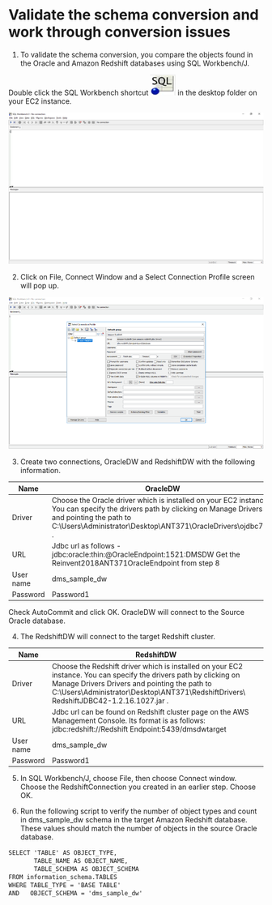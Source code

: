 # Validate the schema conversion and work through conversion issues

1.	To validate the schema conversion, you compare the objects found in the Oracle and Amazon Redshift databases using SQL Workbench/J.  

  Double click the SQL Workbench shortcut  ![EC2 Console](img/lab-4/sql-icon.png) in the desktop folder on your EC2 instance.  

  ![EC2 Console](img/lab-4/lab4-image1.png)

2.	Click on File, Connect Window and a Select Connection Profile screen will pop up.

  ![EC2 Console](img/lab-4/lab4-image2.png)

3.	Create two connections, OracleDW and RedshiftDW with the following information.

Name | OracleDW
---- | ----
Driver | Choose the Oracle driver which is installed on your EC2 instance. You can specify the drivers path by clicking on Manage Drivers and pointing the path to C:\Users\Administrator\Desktop\ANT371\OracleDrivers\ojdbc7.jar .
URL | Jdbc url as follows - jdbc:oracle:thin:@OracleEndpoint:1521:DMSDW Get the Reinvent2018ANT371OracleEndpoint from step 8
User name | dms_sample_dw
Password | Password1

  Check AutoCommit and click OK. OracleDW will connect to the Source Oracle database.

4. The RedshiftDW will connect to the target Redshift cluster.

Name | RedshiftDW
---- | ----
Driver | Choose the Redshift driver which is installed on your EC2 instance. You can specify the drivers path by clicking on Manage Drivers Drivers and pointing the path to C:\Users\Administrator\Desktop\ANT371\RedshiftDrivers\ RedshiftJDBC42-1.2.16.1027.jar .
URL | Jdbc url can be found on Redshift cluster page on the AWS Management Console. Its format is as follows: jdbc:redshift://Redshift Endpoint:5439/dmsdwtarget
User name | dms_sample_dw
Password | Password1

5.	 In SQL Workbench/J, choose File, then choose Connect window. Choose the RedshiftConnection you created in an earlier step. Choose OK.  

6.	Run the following script to verify the number of object types and count in dms_sample_dw schema in the target Amazon Redshift database. These values should match the number of objects in the source Oracle database.

```
SELECT 'TABLE' AS OBJECT_TYPE,
       TABLE_NAME AS OBJECT_NAME,
       TABLE_SCHEMA AS OBJECT_SCHEMA
FROM information_schema.TABLES
WHERE TABLE_TYPE = 'BASE TABLE'
AND   OBJECT_SCHEMA = 'dms_sample_dw'
```
